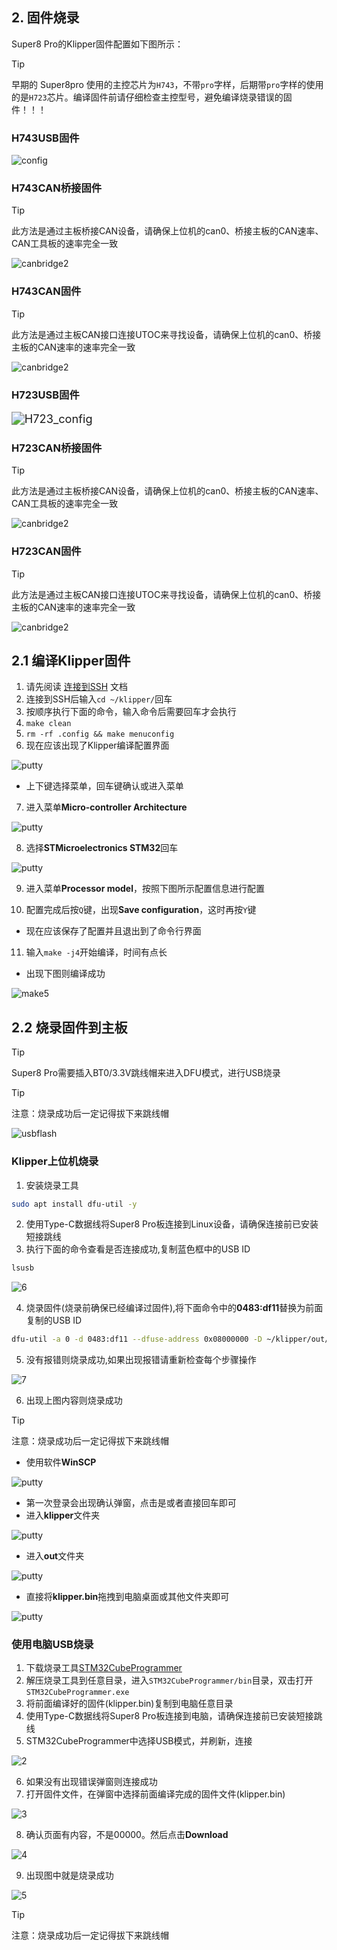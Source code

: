 ## 2. 固件烧录

Super8 Pro的Klipper固件配置如下图所示：

> [!TIP]
> 早期的 Super8pro 使用的主控芯片为`H743`，不带`pro`字样，后期带`pro`字样的使用的是`H723`芯片。编译固件前请仔细检查主控型号，避免编译烧录错误的固件！！！

<!-- tabs:start -->

### ****H743USB固件****

![config](../../images/boards/fly_super8_pro/config.png ":no-zooom")

### ****H743CAN桥接固件****

>[!TIP]
>
>此方法是通过主板桥接CAN设备，请确保上位机的can0、桥接主板的CAN速率、CAN工具板的速率完全一致

![canbridge2](../../images/boards/fly_super8_pro/canbridge1.png)

### ****H743CAN固件****

>[!TIP]
>
>此方法是通过主板CAN接口连接UTOC来寻找设备，请确保上位机的can0、桥接主板的CAN速率的速率完全一致

![canbridge2](../../images/boards/fly_super8_pro/can.png)

<!-- tabs:end -->



<!-- tabs:start -->

### ****H723USB固件****

<img src="../../images/boards/fly_super8_pro/H723_config.png" alt="H723_config" style="zoom:130%;" />

### ****H723CAN桥接固件****

>[!TIP]
>
>此方法是通过主板桥接CAN设备，请确保上位机的can0、桥接主板的CAN速率、CAN工具板的速率完全一致

![canbridge2](../../images/boards/fly_super8_pro/canbridge2.png)

### ****H723CAN固件****

>[!TIP]
>
>此方法是通过主板CAN接口连接UTOC来寻找设备，请确保上位机的can0、桥接主板的CAN速率的速率完全一致

![canbridge2](../../images/boards/fly_super8_pro/can1.png)



<!-- tabs:end -->

## 2.1  编译Klipper固件

1. 请先阅读 [连接到SSH](/board/fly_pi/FLY_π_ssh "点击即可跳转") 文档
2. 连接到SSH后输入```cd ~/klipper/```回车
3. 按顺序执行下面的命令，输入命令后需要回车才会执行
4. ```make clean```
5. ```rm -rf .config && make menuconfig```
6. 现在应该出现了Klipper编译配置界面

![putty](../../images/firmware/make1.png ":no-zooom")

* 上下键选择菜单，回车键确认或进入菜单
7. 进入菜单**Micro-controller Architecture**

![putty](../../images/firmware/make2.png ":no-zooom")

8. 选择**STMicroelectronics STM32**回车

![putty](../../images/firmware/make3.png ":no-zooom")

9. 进入菜单**Processor model**，按照下图所示配置信息进行配置

10. 配置完成后按```Q```键，出现**Save configuration**，这时再按```Y```键
* 现在应该保存了配置并且退出到了命令行界面

11. 输入```make -j4```开始编译，时间有点长

* 出现下图则编译成功

![make5](../../images/firmware/make5.png)

## 2.2  烧录固件到主板

> [!TIP]
> Super8 Pro需要插入BT0/3.3V跳线帽来进入DFU模式，进行USB烧录



> [!TIP]
> 注意：烧录成功后一定记得拔下来跳线帽



![usbflash](../../images/boards/fly_super8_pro/boot.png ":no-zooom")

<!-- tabs:start -->

### **Klipper上位机烧录**

1. 安装烧录工具

```bash
sudo apt install dfu-util -y
```

2. 使用Type-C数据线将Super8 Pro板连接到Linux设备，请确保连接前已安装短接跳线
3. 执行下面的命令查看是否连接成功,复制蓝色框中的USB ID

```bash
lsusb
```

![6](../../images/boards/fly_sht36_42/6.png ":no-zooom")

4. 烧录固件(烧录前确保已经编译过固件),将下面命令中的**0483:df11**替换为前面复制的USB ID

```bash
dfu-util -a 0 -d 0483:df11 --dfuse-address 0x08000000 -D ~/klipper/out/klipper.bin
```
5. 没有报错则烧录成功,如果出现报错请重新检查每个步骤操作

![7](../../images/boards/fly_sht36_42/7.png ":no-zooom")

6. 出现上图内容则烧录成功

> [!TIP]
> 注意：烧录成功后一定记得拔下来跳线帽



* 使用软件**WinSCP**

![putty](../../images/firmware/down1.png ":no-zooom")

* 第一次登录会出现确认弹窗，点击是或者直接回车即可
* 进入**klipper**文件夹

![putty](../../images/firmware/down2.png ":no-zooom")

* 进入**out**文件夹

![putty](../../images/firmware/down3.png ":no-zooom")

* 直接将**klipper.bin**拖拽到电脑桌面或其他文件夹即可

![putty](../../images/firmware/down4.png ":no-zooom")

### **使用电脑USB烧录**

1. 下载烧录工具[STM32CubeProgrammer](https://cdn.mellow.klipper.cn/Utils/STM32CubeProgrammer.zip)
2. 解压烧录工具到任意目录，进入`STM32CubeProgrammer/bin`目录，双击打开`STM32CubeProgrammer.exe`
3. 将前面编译好的固件(klipper.bin)复制到电脑任意目录
4. 使用Type-C数据线将Super8 Pro板连接到电脑，请确保连接前已安装短接跳线
5. STM32CubeProgrammer中选择USB模式，并刷新，连接

![2](../../images/boards/fly_sht36_42/2.png ":no-zooom")

6. 如果没有出现错误弹窗则连接成功
7. 打开固件文件，在弹窗中选择前面编译完成的固件文件(klipper.bin)

![3](../../images/boards/fly_sht36_42/3.png ":no-zooom")

8. 确认页面有内容，不是00000。然后点击**Download**

![4](../../images/boards/fly_sht36_42/4.png ":no-zooom")

9. 出现图中就是烧录成功

![5](../../images/boards/fly_sht36_42/5.png ":no-zooom")

<!-- tabs:end -->

>[!TIP]
>注意：烧录成功后一定记得拔下来跳线帽
